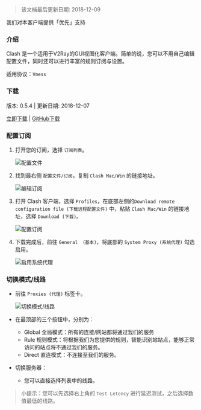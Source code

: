 > 该文档最后更新日期: 2018-12-09

<p class="info">我们对本客户端提供「优先」支持</p>

### 介绍

Clash 是一个适用于V2Ray的GUI视图化客户端。简单的说，您可以不用自己编辑配置文件，同时还可以进行丰富的规则订阅与设置。

适用协议：`Vmess`

### 下载

版本: 0.5.4 | 更新日期: 2018-12-07

[立即下载](https://dl.niconode.net/client/Clash.for.Windows.Setup.0.5.4.exe) | [GitHub下载](https://github.com/Fndroid/clash_for_windows_pkg/releases/download/0.5.4/Clash.for.Windows.Setup.0.5.4.exe)

### 配置订阅

1. 打开您的订阅，选择 `订阅列表`。

	![配置文件](https://img.niconode.net/20181209144116624696iGTRbtGjofPEvj.png)

2. 找到最右侧 `配置文件/订阅`，复制 `Clash Mac/Win` 的链接地址。

	![编辑订阅](https://img.niconode.net/2018120914433477364N0ZrRnLHnGJDSuq.png "编辑订阅")

3. 打开 Clash 客户端，选择 `Profiles`，在底部左侧的`Download remote configuration file (下载远程配置文件)` 中，粘贴  `Clash Mac/Win` 的链接地址，选择 `Download (下载)`。

	![配置订阅](https://img.niconode.net/20181209145419414850WecBXfe9VXYEKn.jpg)

4. 下载完成后，前往 `General （基本)`，将底部的 `System Proxy (系统代理)` 勾选启用。

	![启用系统代理](https://img.niconode.net/2018120914564660326t4l6LI22NGL0lEw.jpg)

### 切换模式/线路

- 前往 `Proxies (代理)` 标签卡。

	![切换模式/线路](https://img.niconode.net/20181209145907166196gyJqiCYh6aW3iz.jpg)
	
- 在最顶部的三个按钮中，分别为：
	- Global 全局模式：所有的连接/网站都将通过我们的服务
	- Rule 规则模式：将根据我们为您提供的规则，智能识别站站点，能够正常访问的站点将不通过我们的服务。
	- Direct 直连模式：不连接至我们的服务。

- 切换服务器：
	- 您可以直接选择列表中的线路。
	
> 小提示：您可以先选择右上角的 `Test Letency` 进行延迟测试，之后选择数值最低的线路。